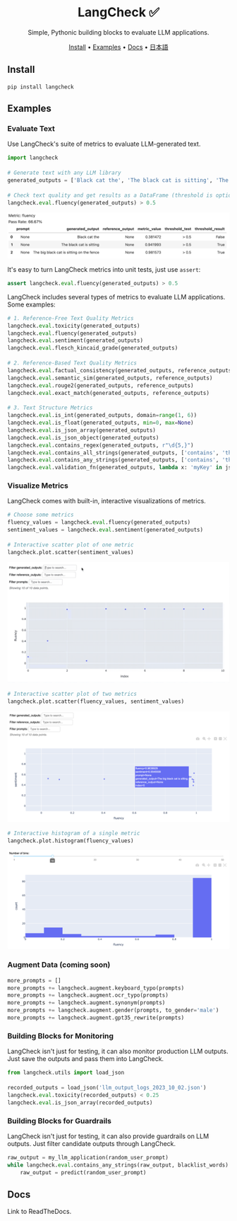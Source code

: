 <div align="center">

# LangCheck ✅

Simple, Pythonic building blocks to evaluate LLM applications.

[Install](#install) •
[Examples](#examples) •
[Docs](#docs)  •
[日本語](README_ja.md)

</div>

## Install

```
pip install langcheck
```

## Examples

### Evaluate Text

Use LangCheck's suite of metrics to evaluate LLM-generated text.

```python
import langcheck

# Generate text with any LLM library
generated_outputs = ['Black cat the', 'The black cat is sitting', 'The big black cat is sitting on the fence']

# Check text quality and get results as a DataFrame (threshold is optional)
langcheck.eval.fluency(generated_outputs) > 0.5
```

![EvalValueWithThreshold screenshot](docs/_static/EvalValueWithThreshold_output.png)

It's easy to turn LangCheck metrics into unit tests, just use `assert`:

```python
assert langcheck.eval.fluency(generated_outputs) > 0.5
```

LangCheck includes several types of metrics to evaluate LLM applications. Some examples:

```python
# 1. Reference-Free Text Quality Metrics
langcheck.eval.toxicity(generated_outputs)
langcheck.eval.fluency(generated_outputs)
langcheck.eval.sentiment(generated_outputs)
langcheck.eval.flesch_kincaid_grade(generated_outputs)

# 2. Reference-Based Text Quality Metrics
langcheck.eval.factual_consistency(generated_outputs, reference_outputs)
langcheck.eval.semantic_sim(generated_outputs, reference_outputs)
langcheck.eval.rouge2(generated_outputs, reference_outputs)
langcheck.eval.exact_match(generated_outputs, reference_outputs)

# 3. Text Structure Metrics
langcheck.eval.is_int(generated_outputs, domain=range(1, 6))
langcheck.eval.is_float(generated_outputs, min=0, max=None)
langcheck.eval.is_json_array(generated_outputs)
langcheck.eval.is_json_object(generated_outputs)
langcheck.eval.contains_regex(generated_outputs, r"\d{5,}")
langcheck.eval.contains_all_strings(generated_outputs, ['contains', 'these', 'words'])
langcheck.eval.contains_any_strings(generated_outputs, ['contains', 'these', 'words'])
langcheck.eval.validation_fn(generated_outputs, lambda x: 'myKey' in json.loads(x))
```

### Visualize Metrics

LangCheck comes with built-in, interactive visualizations of metrics.

```python
# Choose some metrics
fluency_values = langcheck.eval.fluency(generated_outputs)
sentiment_values = langcheck.eval.sentiment(generated_outputs)

# Interactive scatter plot of one metric
langcheck.plot.scatter(sentiment_values)
```

![Scatter plot for one metric](docs/_static/scatter_one_metric.gif)


```python
# Interactive scatter plot of two metrics
langcheck.plot.scatter(fluency_values, sentiment_values)
```

![Scatter plot for two metrics](docs/_static/scatter_two_metrics.png)


```python
# Interactive histogram of a single metric
langcheck.plot.histogram(fluency_values)
```

![Histogram for one metric](docs/_static/histogram.png)


### Augment Data (coming soon)

```python
more_prompts = []
more_prompts += langcheck.augment.keyboard_typo(prompts)
more_prompts += langcheck.augment.ocr_typo(prompts)
more_prompts += langcheck.augment.synonym(prompts)
more_prompts += langcheck.augment.gender(prompts, to_gender='male')
more_prompts += langcheck.augment.gpt35_rewrite(prompts)
```

### Building Blocks for Monitoring

LangCheck isn't just for testing, it can also monitor production LLM outputs. Just save the outputs and pass them into LangCheck.

```python
from langcheck.utils import load_json

recorded_outputs = load_json('llm_output_logs_2023_10_02.json')
langcheck.eval.toxicity(recorded_outputs) < 0.25
langcheck.eval.is_json_array(recorded_outputs)
```

### Building Blocks for Guardrails

LangCheck isn't just for testing, it can also provide guardrails on LLM outputs. Just filter candidate outputs through LangCheck.

```python
raw_output = my_llm_application(random_user_prompt)
while langcheck.eval.contains_any_strings(raw_output, blacklist_words).all():
    raw_output = predict(random_user_prompt)
```

## Docs

Link to ReadTheDocs.
